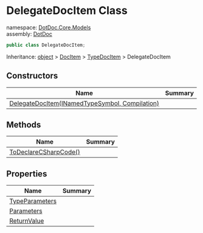 ﻿# DelegateDocItem Class

namespace: [DotDoc\.Core\.Models](../DotDoc.Core.Models.md)<br />
assembly: [DotDoc](../../DotDoc.md)



```csharp
public class DelegateDocItem;
```

Inheritance: [object](https://docs.microsoft.com/dotnet/api/System.Object) > [DocItem](../../DotDoc/DotDoc.Core.Models/DocItem.md) > [TypeDocItem](../../DotDoc/DotDoc.Core.Models/TypeDocItem.md) > DelegateDocItem

## Constructors

| Name | Summary |
|------|---------|
| [DelegateDocItem\(INamedTypeSymbol, Compilation\)](./DelegateDocItem/$ctor.md) |  |

## Methods

| Name | Summary |
|------|---------|
| [ToDeclareCSharpCode\(\)](./DelegateDocItem/ToDeclareCSharpCode.md) |  |

## Properties

| Name | Summary |
|------|---------|
| [TypeParameters](./DelegateDocItem/TypeParameters.md) |  |
| [Parameters](./DelegateDocItem/Parameters.md) |  |
| [ReturnValue](./DelegateDocItem/ReturnValue.md) |  |

